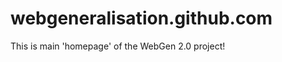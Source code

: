 webgeneralisation.github.com
============================

This is main 'homepage' of the WebGen 2.0 project!
